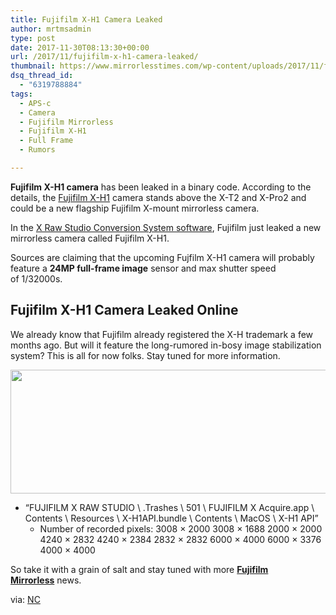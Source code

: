 ```yaml
---
title: Fujifilm X-H1 Camera Leaked
author: mrtmsadmin
type: post
date: 2017-11-30T08:13:30+00:00
url: /2017/11/fujifilm-x-h1-camera-leaked/
thumbnail: https://www.mirrorlesstimes.com/wp-content/uploads/2017/11/fujifilm-logo.jpg
dsq_thread_id:
  - "6319788884"
tags:
  - APS-c
  - Camera
  - Fujifilm Mirrorless
  - Fujifilm X-H1
  - Full Frame
  - Rumors

---
```

**Fujifilm X-H1 camera** has been leaked in a binary code. According to the details, the [Fujifilm X-H1][1] camera stands above the X-T2 and X-Pro2 and could be a new flagship Fujifilm X-mount mirrorless camera.

In the <a href="https://www.dailycameranews.com/2017/11/fujifilm-releases-new-x-raw-studio-conversion-system/" target="_blank" rel="noopener">X Raw Studio Conversion System software</a>, Fujifilm just leaked a new mirrorless camera called Fujifilm X-H1.

Sources are claiming that the upcoming Fujfilm X-H1 camera will probably feature a **24MP full-frame image** sensor and max shutter speed of 1/32000s.<!--more-->

## Fujifilm X-H1 Camera Leaked Online

<p class="p1">
  <span class="s1">We already know that Fujifilm already registered the X-H trademark a few months ago. But will it feature the long-rumored in-bosy image stabilization system? This is all for now folks. Stay tuned for more information. </span>
</p>

<span id="more-29401"><a href="https://i0.wp.com/www.mirrorlesstimes.com/wp-content/uploads/2017/11/Fujifilm-X-H1-camera.jpg?ssl=1"><img class="aligncenter size-full wp-image-1487" src="https://i0.wp.com/www.mirrorlesstimes.com/wp-content/uploads/2017/11/Fujifilm-X-H1-camera.jpg?resize=600%2C198&#038;ssl=1" alt="" width="600" height="198" srcset="https://i0.wp.com/www.mirrorlesstimes.com/wp-content/uploads/2017/11/Fujifilm-X-H1-camera.jpg?w=756&ssl=1 756w, https://i0.wp.com/www.mirrorlesstimes.com/wp-content/uploads/2017/11/Fujifilm-X-H1-camera.jpg?resize=470%2C155&ssl=1 470w" sizes="(max-width: 600px) 100vw, 600px" data-recalc-dims="1" /></a></span>

  * “FUJIFILM X RAW STUDIO \ .Trashes \ 501 \ FUJIFILM X <span class="skimlinks-unlinked">Acquire.app</span> \ Contents \ Resources \ X-H1API.bundle \ Contents \ MacOS \ X-H1 API” 
      * Number of recorded pixels: 3008 × 2000 3008 × 1688 2000 × 2000 4240 × 2832 4240 × 2384 2832 × 2832 6000 × 4000 6000 × 3376 4000 × 4000

So take it with a grain of salt and stay tuned with more [**Fujifilm Mirrorless**][2] news.

via: <a href="http://www.nokishita-camera.com/2017/11/x-h1.html" target="_blank" rel="nofollow external noopener noreferrer" data-wpel-link="external">NC</a>

 [1]: https://www.mirrorlesstimes.com/tags/fujifilm-x-h1/
 [2]: https://www.mirrorlesstimes.com/tags/fujifilm-mirrorless/
